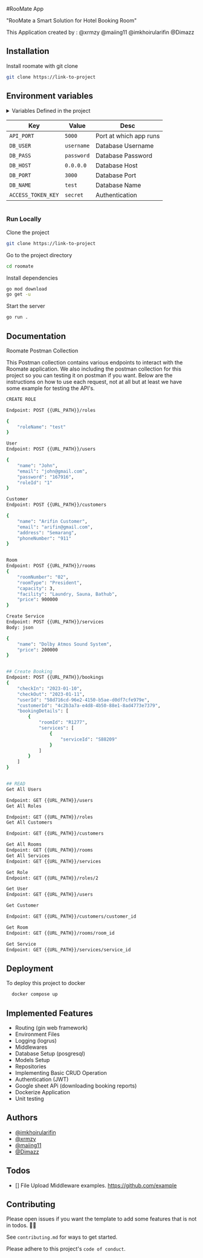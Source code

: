 
#RooMate App


"RooMate a Smart Solution for Hotel Booking Room"

This Application created by :
@xrmzy
@maiing11
@imkhoirularifin
@Dimazz



## Installation

Install roomate with git clone

```bash
git clone https://link-to-project
```

## Environment variables
<details>
    <summary>Variables Defined in the project </>

| Key                       | Value                    | Desc                                        |
| ------------------------- | ------------------------ | ------------------------------------------- |
| `API_PORT`                | `5000`                   | Port at which app runs                      |
| `DB_USER`                 | `username`               | Database Username                           |
| `DB_PASS`                 | `password`               | Database Password                           |
| `DB_HOST`                 | `0.0.0.0`                | Database Host                               |
| `DB_PORT`                 | `3000`                   | Database Port                               |
| `DB_NAME`                 | `test`                   | Database Name                               |
| `ACCESS_TOKEN_KEY`        | `secret`                 | Authentication                              |

</details>

### Run Locally

Clone the project

```bash
git clone https://link-to-project
```

Go to the project directory

```bash
cd roomate
```

Install dependencies

```bash
go mod download
go get -u
```

Start the server

```bash
go run .
```


## Documentation

Roomate Postman Collection

This Postman collection contains various endpoints to interact with the Roomate application. We also including the postman collection for this project so you can testing it on postman if you want.
Below are the instructions on how to use each request, not at all but at least we have some example for testing the API's.




```bash
CREATE ROLE

Endpoint: POST {{URL_PATH}}/roles

{
    "roleName": "test"
}

User
Endpoint: POST {{URL_PATH}}/users

{
    "name": "John",
    "email": "john@gmail.com",
    "password": "167916",
    "roleId": "1"
}

Customer
Endpoint: POST {{URL_PATH}}/customers

{
    "name": "Arifin Customer",
    "email": "arifin@gmail.com",
    "address": "Semarang",
    "phoneNumber": "911"
}


Room
Endpoint: POST {{URL_PATH}}/rooms
{
    "roomNumber": "02",
    "roomType": "President",
    "capacity": 3,
    "facility": "Laundry, Sauna, Bathub",
    "price": 900000
}

Create Service
Endpoint: POST {{URL_PATH}}/services
Body: json

{
    "name": "Dolby Atmos Sound System",
    "price": 200000
}


## Create Booking
Endpoint: POST {{URL_PATH}}/bookings
{
    "checkIn": "2023-01-10",
    "checkOut": "2023-01-11",
    "userId": "58d716cd-96e2-4150-b5ae-d0df7cfe979e",
    "customerId": "4c2b3a7a-e4d8-4b50-88e1-8ad4773e7379",
    "bookingDetails": [
        {
            "roomId": "R1277",
            "services": [
                {
                    "serviceId": "S88209"
                }
            ]
        }
    ]
}


## READ
Get All Users

Endpoint: GET {{URL_PATH}}/users
Get All Roles

Endpoint: GET {{URL_PATH}}/roles
Get All Customers

Endpoint: GET {{URL_PATH}}/customers

Get All Rooms
Endpoint: GET {{URL_PATH}}/rooms
Get All Services
Endpoint: GET {{URL_PATH}}/services

Get Role
Endpoint: GET {{URL_PATH}}/roles/2

Get User
Endpoint: GET {{URL_PATH}}/users

Get Customer

Endpoint: GET {{URL_PATH}}/customers/customer_id

Get Room
Endpoint: GET {{URL_PATH}}/rooms/room_id

Get Service
Endpoint: GET {{URL_PATH}}/services/service_id

```
## Deployment

To deploy this project to docker 


```bash
  docker compose up
```


## Implemented Features
- Routing (gin web framework)
- Environment Files
- Logging (logrus)
- Middlewares
- Database Setup (posgresql)
- Models Setup
- Repositories
- Implementing Basic CRUD Operation
- Authentication (JWT)
- Google sheet APi (downloading booking reports)
- Dockerize Application
- Unit testing

## Authors

- [@imkhoirularifin](https://github.com/imkhoirularifin)
- [@xrmzy ](https://github.com/xrmzy)
- [@maiing11 ](https://github.com/maiing11)
- [@Dimazz](https://github.com/Dimazzs)

## Todos
- [] File Upload Middleware examples. https://github.com/example

## Contributing

Please open issues if you want the template to add some features that is not in todos. 🙇‍♂️

See `contributing.md` for ways to get started.

Please adhere to this project's `code of conduct`.

